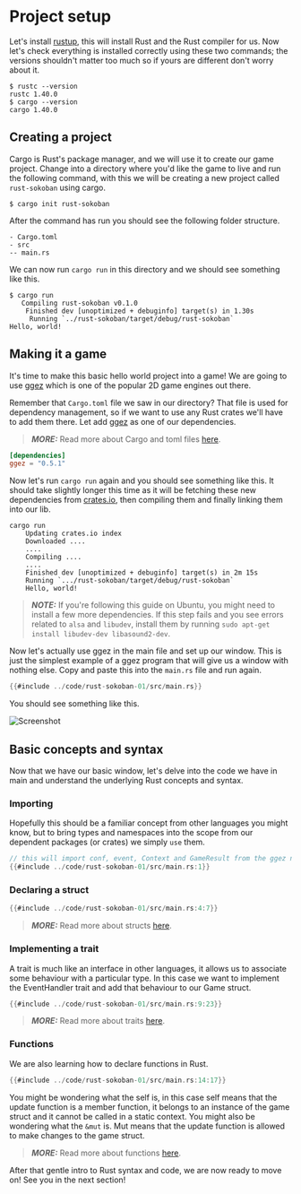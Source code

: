# Project setup

Let's install [rustup](https://www.rust-lang.org/tools/install), this will install Rust and the Rust compiler for us. Now let's check everything is installed correctly using these two commands; the versions shouldn't matter too much so if yours are different don't worry about it.

```
$ rustc --version
rustc 1.40.0
$ cargo --version
cargo 1.40.0
```

## Creating a project

Cargo is Rust's package manager, and we will use it to create our game project. Change into a directory where you'd like the game to live and run the following command, with this we will be creating a new project called `rust-sokoban` using cargo. 

```
$ cargo init rust-sokoban
```

After the command has run you should see the following folder structure.  

```
- Cargo.toml
- src
-- main.rs
```

We can now run `cargo run` in this directory and we should see something like this.

```
$ cargo run
   Compiling rust-sokoban v0.1.0
    Finished dev [unoptimized + debuginfo] target(s) in 1.30s
     Running `../rust-sokoban/target/debug/rust-sokoban`
Hello, world!
```

## Making it a game
It's time to make this basic hello world project into a game! We are going to use [ggez](https://ggez.rs/) which is one of the popular 2D game engines out there. 

Remember that `Cargo.toml` file we saw in our directory? That file is used for dependency management, so if we want to use any Rust crates we'll have to add them there. Let add [ggez](https://github.com/ggez/ggez) as one of our dependencies.

> **_MORE:_**  Read more about Cargo and toml files [here](https://doc.rust-lang.org/book/ch01-03-hello-cargo.html).

```toml
[dependencies]
ggez = "0.5.1"
```

Now let's run `cargo run` again and you should see something like this. It should take slightly longer this time as it will be fetching these new dependencies from [crates.io](https://crates.io), then compiling them and finally linking them into our lib.

```
cargo run
    Updating crates.io index
    Downloaded ....
    ....
    Compiling ....
    ....
    Finished dev [unoptimized + debuginfo] target(s) in 2m 15s
    Running `.../rust-sokoban/target/debug/rust-sokoban`
    Hello, world!
```

> **_NOTE:_** If you're following this guide on Ubuntu, you might need to install a few
more dependencies. If this step fails and you see errors related to `alsa` and `libudev`, install them by running
```sudo apt-get install libudev-dev libasound2-dev```.

Now let's actually use ggez in the main file and set up our window. This is just the simplest example of a ggez program that will give us a window with nothing else. Copy and paste this into the `main.rs` file and run again.

```rust
{{#include ../code/rust-sokoban-01/src/main.rs}}
```

You should see something like this.

![Screenshot](./images/window.png)

## Basic concepts and syntax

Now that we have our basic window, let's delve into the code we have in main and understand the underlying Rust concepts and syntax.

### Importing 
Hopefully this should be a familiar concept from other languages you might know, but to bring types and namespaces into the scope from our dependent packages (or crates) we simply `use` them.

```rust
// this will import conf, event, Context and GameResult from the ggez namespace
{{#include ../code/rust-sokoban-01/src/main.rs:1}}
```

### Declaring a struct
```rust
{{#include ../code/rust-sokoban-01/src/main.rs:4:7}}
```

> **_MORE:_**  Read more about structs [here](https://doc.rust-lang.org/book/ch05-00-structs.html).


### Implementing a trait
A trait is much like an interface in other languages, it allows us to associate some behaviour with a particular type. In this case we want to implement the EventHandler trait and add that behaviour to our Game struct.

```rust
{{#include ../code/rust-sokoban-01/src/main.rs:9:23}}
```

> **_MORE:_**  Read more about traits [here](https://doc.rust-lang.org/book/ch10-02-traits.html).


### Functions
We are also learning how to declare functions in Rust.

```rust
{{#include ../code/rust-sokoban-01/src/main.rs:14:17}}
```

You might be wondering what the self is, in this case self means that the update function is a member function, it belongs to an instance of the game struct and it cannot be called in a static context. You might also be wondering what the `&mut` is. Mut means that the update function is allowed to make changes to the game struct.

> **_MORE:_**  Read more about functions [here](https://doc.rust-lang.org/book/ch03-03-how-functions-work.html).


After that gentle intro to Rust syntax and code, we are now ready to move on! See you in the next section!
